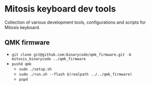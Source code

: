 # Mitosis keyboard dev tools

Collection of various development tools, configurations and scripts for Mitosis
keyboard.

## QMK firmware

* `git clone git@github.com:binarycode/qmk_firmware.git -b mitosis_binarycode ../qmk_firmware`
* `pushd qmk`
  * `sudo ./setup.sh`
  * `sudo ./run.sh --flash $(realpath ../../qmk_firmware)`
  * `popd`
